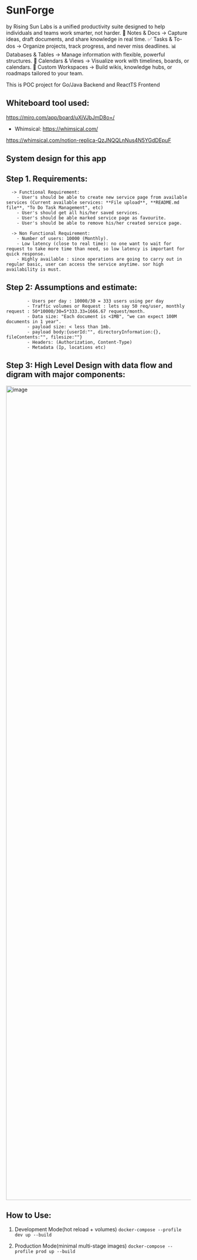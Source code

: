 # SunForge

by Rising Sun Labs is a unified productivity suite designed to help individuals and teams work smarter, not harder.
📝 Notes & Docs → Capture ideas, draft documents, and share knowledge in real time.
✅ Tasks & To-dos → Organize projects, track progress, and never miss deadlines.
📊 Databases & Tables → Manage information with flexible, powerful structures.
📅 Calendars & Views → Visualize work with timelines, boards, or calendars.
🧩 Custom Workspaces → Build wikis, knowledge hubs, or roadmaps tailored to your team.

This is POC project for Go/Java Backend and ReactTS Frontend

## Whiteboard tool used:

https://miro.com/app/board/uXjVJbJmD8o=/

- Whimsical:
  https://whimsical.com/

https://whimsical.com/notion-replica-QzJNQQLnNus4N5YGdDEpuF

## System design for this app

## Step 1. Requirements:

      -> Functional Requirement:
        - User's should be able to create new service page from available services (Current available services: **File upload**, **README.md file**, "To Do Task Management", etc)
        - User's should get all his/her saved services.
        - User's should be able marked service page as favourite.
        - User's should be able to remove his/her created service page.

      -> Non Functional Requirement:
        - Number of users: 10000 (Monthly).
        - Low latency (close to real time): no one want to wait for request to take more time than need, so low latency is important for quick response.
        - Highly available : since operations are going to carry out in regular basic, user can access the service anytime. sor high availability is must.

## Step 2: Assumptions and estimate:

            - Users per day : 10000/30 = 333 users using per day
            - Traffic volumes or Request : lets say 50 req/user, monthly request : 50*10000/30=5*333.33=1666.67 request/month.
            - Data size: "Each document is <1MB", "we can expect 100M documents in 1 year".
            - payload size: < less than 1mb.
            - payload body:{userId:"", directoryInformation:{}, fileContents:"", filesize:""}
            - Headers: (Authorization, Content-Type)
            - Metadata (Ip, locations etc)

## Step 3: High Level Design with data flow and digram with major components:

<img width="3420" height="2214" alt="image" src="https://github.com/user-attachments/assets/ecf5defe-c3aa-4347-bca5-e2feaf9b3d63" />

## How to Use:

1. Development Mode(hot reload + volumes)
   `docker-compose --profile dev up --build`

2. Production Mode(minimal multi-stage images)
   `docker-compose --profile prod up --build`
